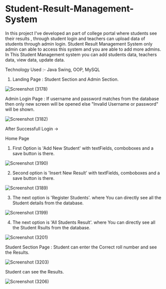 # Student-Result-Management-System
In this project I've developed an part of college portal where students see their results , through student login and teachers can upload data of students through admin login.
Student Result Management System only admin can able to access this system and 
you are able to add more admins. In This Student Management system you can add students data, teachers data, view data, update data.

Technology Used :- Java Swing, OOP, MySQL

1. Landing Page : Student Section and Admin Section.

![Screenshot (3178)](https://user-images.githubusercontent.com/91899841/220559956-b6c81bb2-8ebd-4efb-b72c-5b2c8326f52d.png)

Admin Login Page : If username and password matches from the database then only new screen will be opened else "Invalid Username or password" will be shown.


![Screenshot (3182)](https://user-images.githubusercontent.com/91899841/220561669-761f9c24-e993-4696-9e14-c76238530c0c.png)

After Successfull Login ->

Home Page

1. First Option is 'Add New Student' with textFields, comboboxes and a save button is there.

![Screenshot (3190)](https://user-images.githubusercontent.com/91899841/220565620-95ff4a64-3628-4302-8d7c-62deab85fcb7.png)


2. Second option is 'Insert New Result' with textFields, comboboxes and a save button is there.

![Screenshot (3189)](https://user-images.githubusercontent.com/91899841/220564710-62ff13b6-abf6-4c5b-84f1-17510c5af459.png)

3. The next option is 'Register Students'. where You can directly see all the Student details from the database. 

![Screenshot (3199)](https://user-images.githubusercontent.com/91899841/220568675-f4dd7908-5fd2-429e-8b80-40782409f13c.png)

4. The next option is 'All Students Result'. where You can directly see all the Student Rsults from the database. 

![Screenshot (3201)](https://user-images.githubusercontent.com/91899841/220569519-e4ca92f4-d670-4d33-aa62-a35e69d9d9bf.png)

Student Section Page : Student can enter the Correct roll number and see the Results.

![Screenshot (3203)](https://user-images.githubusercontent.com/91899841/220570660-62c12081-9758-4bc2-aa24-9319de6ae66a.png)

Student can see the Results.

![Screenshot (3206)](https://user-images.githubusercontent.com/91899841/220571841-5ce55193-9028-4cba-9a92-81453ce852d2.png)



